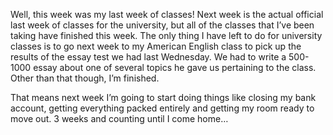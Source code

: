 Well, this week was my last week of classes! Next week is the actual official last week of classes for the university, but all of the classes that I’ve been taking have finished this week. The only thing I have left to do for university classes is to go next week to my American English class to pick up the results of the essay test we had last Wednesday. We had to write a 500-1000 essay about one of several topics he gave us pertaining to the class. Other than that though, I’m finished.

That means next week I’m going to start doing things like closing my bank account, getting everything packed entirely and getting my room ready to move out. 3 weeks and counting until I come home…